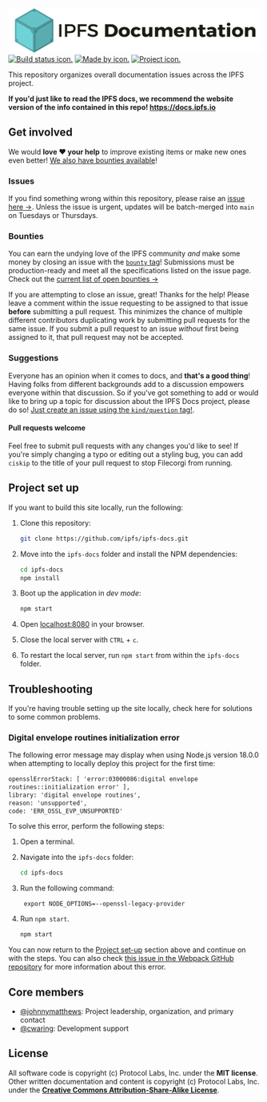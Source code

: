 ![IPFS documentation logo.](ipfs-docs-header.png)
[![Build status icon.](https://img.shields.io/circleci/project/github/ipfs/ipfs-docs/master.svg?style=flat-square)](https://circleci.com/gh/ipfs/ipfs-docs)
[![Made by icon.](https://img.shields.io/badge/made%20by-Protocol%20Labs-blue.svg?style=flat-square)](https://protocol.ai/)
[![Project icon.](https://img.shields.io/badge/project-IPFS-blue.svg?style=flat-square)](http://ipfs.io/)

This repository organizes overall documentation issues across the IPFS project.

**If you'd just like to read the IPFS docs, we recommend the website version of the info contained in this repo! https://docs.ipfs.io**

## Get involved

We would **love ❤️ your help** to improve existing items or make new ones even better! [We also have bounties available](https://github.com/ipfs/devgrants/projects/1)!

### Issues

If you find something wrong within this repository, please raise an [issue here →](https://github.com/ipfs/ipfs-docs/issues). Unless the issue is urgent, updates will be batch-merged into `main` on Tuesdays or Thursdays.

### Bounties

You can earn the undying love of the IPFS community _and_ make some money by closing an issue with the [`bounty` tag](https://github.com/ipfs/ipfs-docs/issues?q=is%3Aopen+is%3Aissue+label%3Abounty)! Submissions must be production-ready and meet all the specifications listed on the issue page. Check out the [current list of open bounties →](https://github.com/ipfs/devgrants/projects/1)

If you are attempting to close an issue, great! Thanks for the help! Please leave a comment within the issue requesting to be assigned to that issue **before** submitting a pull request. This minimizes the chance of multiple different contributors duplicating work by submitting pull requests for the same issue. If you submit a pull request to an issue _without_ first being assigned to it, that pull request may not be accepted.

### Suggestions

Everyone has an opinion when it comes to docs, and **that's a good thing**! Having folks from different backgrounds add to a discussion empowers everyone within that discussion. So if you've got something to add or would like to bring up a topic for discussion about the IPFS Docs project, please do so! [Just create an issue using the `kind/question` tag!](https://github.com/ipfs/ipfs-docs/issues?q=is%3Aopen+is%3Aissue+label%3Akind%2Fquestion).

#### Pull requests welcome

Feel free to submit pull requests with any changes you'd like to see! If you're simply changing a typo or editing out a styling bug, you can add `ciskip` to the title of your pull request to stop Filecorgi from running.

## Project set up

If you want to build this site locally, run the following:

1. Clone this repository:

   ```bash
   git clone https://github.com/ipfs/ipfs-docs.git
   ```

1. Move into the `ipfs-docs` folder and install the NPM dependencies:

   ```bash
   cd ipfs-docs
   npm install
   ```

1. Boot up the application in _dev mode_:

   ```bash
   npm start
   ```

1. Open [localhost:8080](http://localhost:8080) in your browser.
1. Close the local server with `CTRL` + `c`.
1. To restart the local server, run `npm start` from within the `ipfs-docs` folder.

## Troubleshooting

If you're having trouble setting up the site locally, check here for solutions to some common problems.

### Digital envelope routines initialization error

The following error message may display when using Node.js version 18.0.0 when attempting to locally deploy this project for the first time:

   ```shell
   opensslErrorStack: [ 'error:03000086:digital envelope routines::initialization error' ],
   library: 'digital envelope routines',
   reason: 'unsupported',
   code: 'ERR_OSSL_EVP_UNSUPPORTED'
   ```
To solve this error, perform the following steps:

1. Open a terminal.
2. Navigate into the `ipfs-docs` folder:
   
   ```bash
   cd ipfs-docs
   ```
3. Run the following command:

   ```shell
    export NODE_OPTIONS=--openssl-legacy-provider
   ```
4. Run `npm start`.

   ```bash
   npm start
   ```
You can now return to the [Project set-up](#project-set-up) section above and continue on with the steps. You can also check [this issue in the Webpack GitHub repository](https://github.com/webpack/webpack/issues/14532) for more information about this error.

## Core members

- [@johnnymatthews](https://github.com/johnnymatthews): Project leadership, organization, and primary contact
- [@cwaring](https://github.com/cwaring): Development support

## License

All software code is copyright (c) Protocol Labs, Inc. under the **MIT license**. Other written documentation and content is copyright (c) Protocol Labs, Inc. under the [**Creative Commons Attribution-Share-Alike License**](https://creativecommons.org/licenses/by/4.0/).
